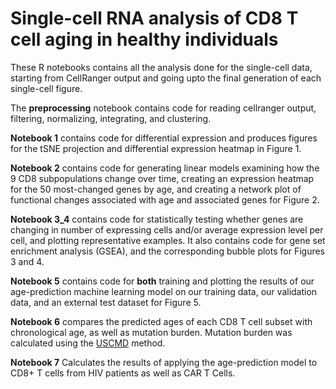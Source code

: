 # Single-cell RNA analysis of CD8 T cell aging in healthy individuals
These R notebooks contains all the analysis done for the single-cell data, starting from CellRanger output and going upto the final generation of each single-cell figure. 

The **preprocessing** notebook contains code for reading cellranger output, filtering, normalizing, integrating, and clustering.

**Notebook 1** contains code for differential expression and produces figures for the tSNE projection and differential expression heatmap in Figure 1.

**Notebook 2** contains code for generating linear models examining how the 9 CD8 subpopulations change over time, creating an expression heatmap for the 50 most-changed genes by age, and creating a network plot of functional changes associated with age and associated genes for Figure 2.

**Notebook 3_4** contains code for statistically testing whether genes are changing in number of expressing cells and/or average expression level per cell, and plotting representative examples. It also contains code for gene set enrichment analysis (GSEA), and the corresponding bubble plots for Figures 3 and 4.

**Notebook 5** contains code for ******both****** training and plotting the results of our age-prediction machine learning model on our training data, our validation data, and an external test dataset for Figure 5. 

**Notebook 6** compares the predicted ages of each CD8 T cell subset with chronological age, as well as mutation burden. Mutation burden was calculated using the [USCMD](https://github.com/Weng-lab-NIH/USCMD) method. 

**Notebook 7** Calculates the results of applying the age-prediction model to CD8+ T cells from HIV patients as well as CAR T Cells. 
